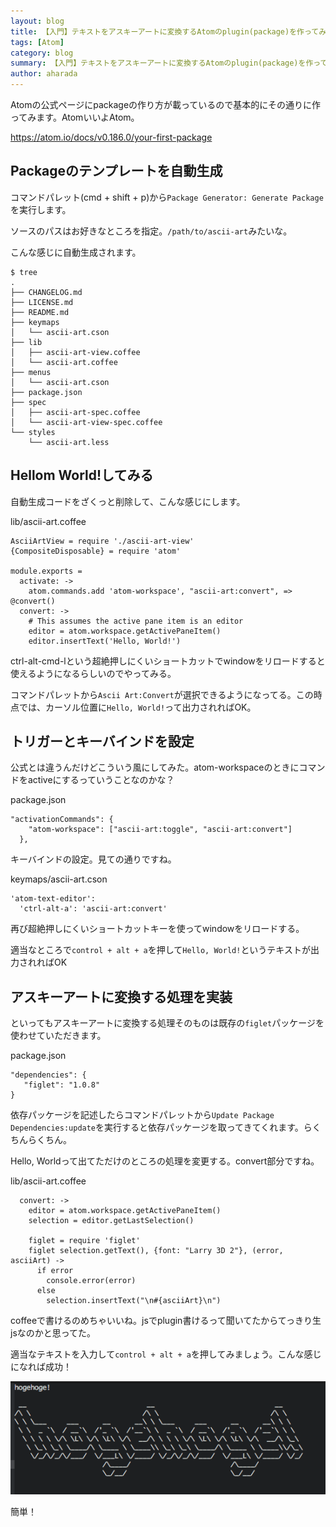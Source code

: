 ```yaml
---
layout: blog
title: 【入門】テキストをアスキーアートに変換するAtomのplugin(package)を作ってみる
tags: [Atom]
category: blog
summary: 【入門】テキストをアスキーアートに変換するAtomのplugin(package)を作ってみる
author: aharada
---
```


Atomの公式ページにpackageの作り方が載っているので基本的にその通りに作ってみます。AtomいいよAtom。

https://atom.io/docs/v0.186.0/your-first-package

## Packageのテンプレートを自動生成
コマンドパレット(cmd + shift + p)から`Package Generator: Generate Package`を実行します。

ソースのパスはお好きなところを指定。`/path/to/ascii-art`みたいな。

こんな感じに自動生成されます。

```
$ tree
.
├── CHANGELOG.md
├── LICENSE.md
├── README.md
├── keymaps
│   └── ascii-art.cson
├── lib
│   ├── ascii-art-view.coffee
│   └── ascii-art.coffee
├── menus
│   └── ascii-art.cson
├── package.json
├── spec
│   ├── ascii-art-spec.coffee
│   └── ascii-art-view-spec.coffee
└── styles
    └── ascii-art.less
```

## Hellom World!してみる

自動生成コードをざくっと削除して、こんな感じにします。

lib/ascii-art.coffee

```
AsciiArtView = require './ascii-art-view'
{CompositeDisposable} = require 'atom'

module.exports =
  activate: ->
    atom.commands.add 'atom-workspace', "ascii-art:convert", => @convert()
  convert: ->
    # This assumes the active pane item is an editor
    editor = atom.workspace.getActivePaneItem()
    editor.insertText('Hello, World!')
```

ctrl-alt-cmd-lという超絶押しにくいショートカットでwindowをリロードすると使えるようになるらしいのでやってみる。

コマンドパレットから`Ascii Art:Convert`が選択できるようになってる。この時点では、カーソル位置に`Hello, World!`って出力されればOK。

## トリガーとキーバインドを設定

公式とは違うんだけどこういう風にしてみた。atom-workspaceのときにコマンドをactiveにするっていうことなのかな？

package.json

```
"activationCommands": {
    "atom-workspace": ["ascii-art:toggle", "ascii-art:convert"]
  },
```

キーバインドの設定。見ての通りですね。

keymaps/ascii-art.cson

```
'atom-text-editor':
  'ctrl-alt-a': 'ascii-art:convert'
```

再び超絶押しにくいショートカットキーを使ってwindowをリロードする。

適当なところで`control + alt + a`を押して`Hello, World!`というテキストが出力されればOK


## アスキーアートに変換する処理を実装
といってもアスキーアートに変換する処理そのものは既存の`figlet`パッケージを使わせていただきます。

package.json

```
"dependencies": {
   "figlet": "1.0.8"
}
```

依存パッケージを記述したらコマンドパレットから`Update Package Dependencies:update`を実行すると依存パッケージを取ってきてくれます。らくちんらくちん。

Hello, Worldって出てただけのところの処理を変更する。convert部分ですね。

lib/ascii-art.coffee

```
  convert: ->
    editor = atom.workspace.getActivePaneItem()
    selection = editor.getLastSelection()

    figlet = require 'figlet'
    figlet selection.getText(), {font: "Larry 3D 2"}, (error, asciiArt) ->
      if error
        console.error(error)
      else
        selection.insertText("\n#{asciiArt}\n")
```

coffeeで書けるのめちゃいいね。jsでplugin書けるって聞いてたからてっきり生jsなのかと思ってた。

適当なテキストを入力して`control + alt + a`を押してみましょう。こんな感じになれば成功！

![](../images/blog/atom_package.png)

簡単！
